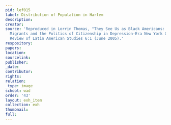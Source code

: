 ```yaml
---
pid: lef015
label: Distribution of Population in Harlem
description:
creator:
source: 'Reproduced in Lorrin Thomas, "They See Us as Black Americans: Puerto Rican
  Migrants and the Politics of Citizenship in Depression-Era New York City," Delaware
  Review of Latin American Studies 6:1 (June 2005).'
respository:
papers:
location:
sourcelink:
publisher:
_date:
contributor:
rights:
relation:
_type: image
school: wad
order: '43'
layout: exh_item
collection: exh
thumbnail:
full:
---
```


